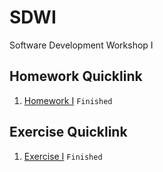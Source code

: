 # SDWI
Software Development Workshop I

## Homework Quicklink
1. [Homework I](https://ecwu.github.io/SDWI/homework/1/myhome.html)
`Finished`

## Exercise Quicklink
1. [Exercise I](https://ecwu.github.io/SDWI/exercise/1/index.html)
`Finished`

